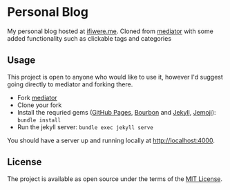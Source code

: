 Personal Blog
========
My personal blog hosted at [ifiwere.me](www.ifiwere.me).
Cloned from [mediator](https://github.com/dirkfabisch/mediator) with some added functionality such as clickable tags and categories

Usage
---
This project is open to anyone who would like to use it, however I'd suggest going directly to mediator and forking there.

- Fork [mediator](https://github.com/dirkfabisch/mediator)
- Clone your fork 
- Install the requried gems ([GitHub Pages](https://github.com/github/pages-gem), [Bourbon](https://github.com/thoughtbot/bourbon) and [Jekyll](https://github.com/jekyll/jekyll), [Jemoji](https://github.com/jekyll/jemoji)): `bundle install`
- Run the jekyll server: `bundle exec jekyll serve`

You should have a server up and running locally at <http://localhost:4000>.

License
---
The project is available as open source under the terms of the [MIT License](https://opensource.org/licenses/MIT).